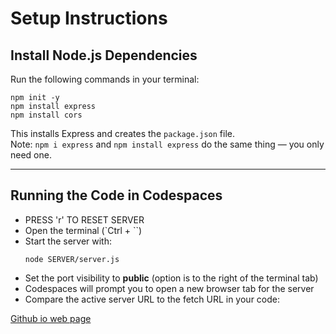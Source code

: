 # Setup Instructions

## Install Node.js Dependencies

Run the following commands in your terminal:

```
npm init -y
npm install express
npm install cors
```

This installs Express and creates the `package.json` file.  
Note: `npm i express` and `npm install express` do the same thing — you only need one.

---

## Running the Code in Codespaces

- PRESS 'r' TO RESET SERVER
- Open the terminal (`Ctrl + \``)
- Start the server with:
  ```
  node SERVER/server.js
  ```
- Set the port visibility to **public** (option is to the right of the terminal tab)
- Codespaces will prompt you to open a new browser tab for the server
- Compare the active server URL to the fetch URL in your code:


[Github io web page](https://masonhaines.github.io/CS491-MasonSamuel-Exercise4Main/)
